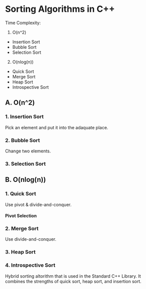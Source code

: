 # Sorting Algorithms in C++
Time Complexity:
1. O(n^2)
  * Insertion Sort
  * Bubble Sort
  * Selection Sort
2. O(nlog(n))
  * Quick Sort
  * Merge Sort
  * Heap Sort
  * Introspective Sort

## A. O(n^2)
### 1. Insertion Sort
Pick an element and put it into the adaquate place.

### 2. Bubble Sort
Change two elements.

### 3. Selection Sort

## B. O(nlog(n))
### 1. Quick Sort
Use pivot & divide-and-conquer.
#### Pivot Selection


### 2. Merge Sort
Use divide-and-conquer.

### 3. Heap Sort

### 4. Introspective Sort
Hybrid sorting altorithm that is used in the Standard C++ Library. It combines the strengths of quick sort, heap sort, and insertion sort.
